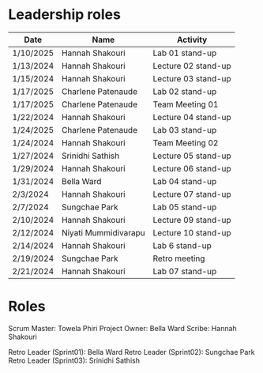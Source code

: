 # Leadership roles

| Date      | Name              | Activity                                               |
|-----------|-------------------|--------------------------------------------------------|
| 1/10/2025 | Hannah Shakouri   | Lab 01 stand-up                           |
| 1/13/2024 | Hannah Shakouri   | Lecture 02 stand-up                       |
| 1/15/2024 | Hannah Shakouri   | Lecture 03 stand-up                       |
| 1/17/2025 | Charlene Patenaude| Lab 02 stand-up                           |
| 1/17/2025 | Charlene Patenaude| Team Meeting 01                           |
| 1/22/2024 | Hannah Shakouri   | Lecture 04 stand-up                       |
| 1/24/2025 | Charlene Patenaude| Lab 03 stand-up                           |
| 1/24/2024 | Hannah Shakouri   | Team Meeting 02                           |
| 1/27/2024 | Srinidhi Sathish   | Lecture 05 stand-up                      |
| 1/29/2024 | Hannah Shakouri   | Lecture 06 stand-up                       |
| 1/31/2024 | Bella Ward   | Lab 04 stand-up                                |
| 2/3/2024 | Hannah Shakouri   | Lecture 07 stand-up                        |
| 2/7/2024 | Sungchae Park   | Lab 05 stand-up                              |
| 2/10/2024 | Hannah Shakouri   | Lecture 09 stand-up                       |
| 2/12/2024 | Niyati Mummidivarapu   | Lecture 10 stand-up                  |
| 2/14/2024 | Hannah Shakouri   | Lab 6 stand-up                            |
| 2/19/2024 | Sungchae Park   | Retro meeting                               |
| 2/21/2024 | Hannah Shakouri   | Lab 07 stand-up                           |

# Roles

Scrum Master: Towela Phiri
Project Owner: Bella Ward
Scribe: Hannah Shakouri

Retro Leader (Sprint01): Bella Ward
Retro Leader (Sprint02): Sungchae Park
Retro Leader (Sprint03): Srinidhi Sathish


